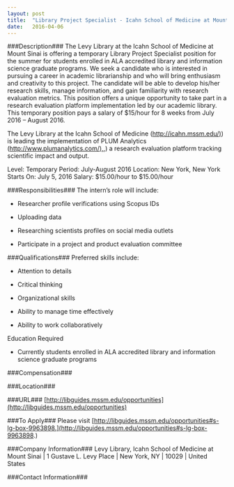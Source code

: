 ```yaml
---
layout: post
title:  "Library Project Specialist - Icahn School of Medicine at Mount Sinai"
date:   2016-04-06
---
```


###Description###
The Levy Library at the Icahn School of Medicine at Mount Sinai is offering a temporary Library Project Specialist position for the summer for students enrolled in ALA accredited library and information science graduate programs. We seek a candidate who is interested in pursuing a career in academic librarianship and who will bring enthusiasm and creativity to this project. The candidate will be able to develop his/her research skills, manage information, and gain familiarity with research evaluation metrics. This position offers a unique opportunity to take part in a research evaluation platform implementation led by our academic library. This temporary position pays a salary of $15/hour for 8 weeks from July 2016 – August 2016.

The Levy Library at the Icahn School of Medicine ([http://icahn.mssm.edu/)](http://icahn.mssm.edu/)) is leading the implementation of PLUM Analytics ([http://www.plumanalytics.com/),](http://www.plumanalytics.com/),) a research evaluation platform tracking scientific impact and output.


Level: Temporary
Period: July-August 2016
Location: New York, New York
Starts On: July 5, 2016
Salary: $15.00/hour to $15.00/hour


###Responsibilities###
The intern’s role will include:

* Researcher profile verifications using Scopus IDs

* Uploading data

* Researching scientists profiles on social media outlets

* Participate in a project and product evaluation committee



###Qualifications###
Preferred skills include:

* Attention to details

* Critical thinking

* Organizational skills

* Ability to manage time effectively

* Ability to work collaboratively

Education Required

* Currently students enrolled in ALA accredited library and information science graduate programs



###Compensation###



###Location###



###URL###
 [http://libguides.mssm.edu/opportunities](http://libguides.mssm.edu/opportunities)

###To Apply###
Please visit [http://libguides.mssm.edu/opportunities#s-lg-box-9963898.](http://libguides.mssm.edu/opportunities#s-lg-box-9963898.)


###Company Information###
 Levy Library, Icahn School of Medicine at Mount Sinai | 1 Gustave L. Levy Place | New York, NY | 10029 | United States


###Contact Information###


